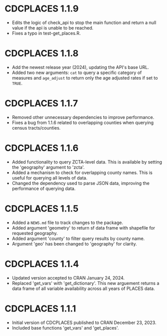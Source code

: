 # CDCPLACES 1.1.9

* Edits the logic of check_api to stop the main function and return a null value if the api is unable to be reached.
* Fixes a typo in test-get_places.R.

# CDCPLACES 1.1.8

* Add the newest release year (2024), updating the API's base URL.
* Added two new arguments: `cat` to query a specific category of measures and `age_adjust` to return only the age adjusted rates if set to `TRUE`.

# CDCPLACES 1.1.7

* Removed other unnecessary dependencies to improve performance.
* Fixes a bug from 1.1.6 related to overlapping counties when querying census tracts/counties.

# CDCPLACES 1.1.6

* Added functionality to query ZCTA-level data. This is available by setting the 'geography' argument to 'zcta'.
* Added a mechanism to check for overlapping county names. This is useful for querying all levels of data.
* Changed the dependency used to parse JSON data, improving the performance of querying data.

# CDCPLACES 1.1.5

* Added a `NEWS.md` file to track changes to the package.
* Added argument 'geometry' to return sf data frame with shapefile for requested geography.
* Added argument 'county' to filter query results by county name.
* Argument 'geo' has been changed to 'geography' for clarity.


# CDCPLACES 1.1.4

* Updated version accepted to CRAN January 24, 2024.
* Replaced 'get_vars' with 'get_dictionary'. This new arguement returns a data frame of all variable availability across all years of PLACES data.

# CDCPLACES 1.1.1

* Initial version of CDCPLACES published to CRAN December 23, 2023.
* Included base functions 'get_vars' and 'get_places'.
